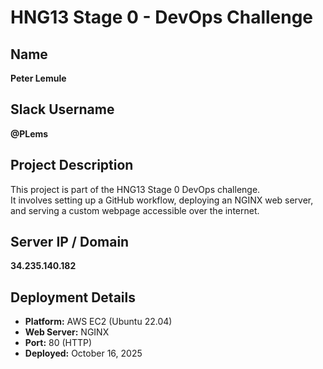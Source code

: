# HNG13 Stage 0 - DevOps Challenge

## Name
**Peter Lemule**

## Slack Username
**@PLems**

## Project Description
This project is part of the HNG13 Stage 0 DevOps challenge.  
It involves setting up a GitHub workflow, deploying an NGINX web server,  
and serving a custom webpage accessible over the internet.

## Server IP / Domain
**34.235.140.182**

## Deployment Details
- **Platform:** AWS EC2 (Ubuntu 22.04)
- **Web Server:** NGINX
- **Port:** 80 (HTTP)
- **Deployed:** October 16, 2025